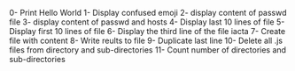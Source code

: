 0- Print Hello World
1- Display confused emoji
2- display content of passwd file
3- display content of passwd and hosts
4- Display last 10 lines of file
5- Display first 10 lines of file
6- Display the third line of the file iacta
7- Create file with content
8- Write reults to file
9- Duplicate last line
10- Delete all .js files from directory and sub-directories
11- Count number of directories and sub-directories
